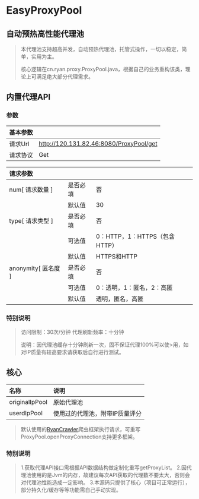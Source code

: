 # EasyProxyPool
## 自动预热高性能代理池  
>本代理池支持超高并发，自动预热代理池，托管式操作，一切以稳定，简单，实用为主。
>
>核心逻辑在cn.ryan.proxy.ProxyPool.java，根据自己的业务重构该类，理论上可满足绝大部分代理需求。
## 内置代理API
### 参数
|基本参数||
|:--|:--|
|请求Url|http://120.131.82.46:8080/ProxyPool/get|
|请求协议|Get|

|请求参数|||
|:--|:--|:--|
|num[ 请求数量 ]|是否必填|否|
||默认值|30|
|type[ 请求类型 ]|是否必填|否|
||可选值|0：HTTP，1：HTTPS（包含HTTP）|
||默认值|HTTPS和HTTP|
|anonymity[ 匿名度 ]|是否必填|否|
||可选值|0：透明，1：匿名，2：高匿|
||默认值|透明，匿名，高匿|
### 特别说明
> 访问限制：30次/分钟
>代理刷新频率：十分钟
>
>说明：因代理池缓存十分钟刷新一次，固不保证代理100%可以使>用，如对IP质量有较高要求请获取后自行进行测试。

## 核心
|名称|说明|
|:----|:----|
|originalIpPool|原始代理池|
|userdIpPool|使用过的代理池，附带IP质量评分|
>默认使用的[RyanCrawler](https://github.com/woshiyqmm/RyanCrawler)爬虫框架执行请求，可重写ProxyPool.openProxyConnection支持更多框架。
### **特别说明**
>1.获取代理API接口需根据API数据结构做定制化重写getProxyList。
>2.因代理池使用的是Jvm的内存，故建议每次API获取的代理数不要太大，否则会对代理池性能造成一定影响。
>3.本源码只提供了核心（项目可正常运行），部分持久化/缓存等等功能需自己手动实现。  

